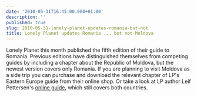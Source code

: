 ```yaml
---
date: '2010-05-31T16:45:00.000+01:00'
description: ''
published: true
slug: 2010-05-31-lonely-planet-updates-romania-but-not
title: Lonely Planet updates Romania ... but not Moldova
---
```


Lonely Planet this month published the fifth edition of their guide to Romania. Previous editions have distinguished themselves from competing guides by including a chapter about the Republic of Moldova, but the newest version covers only Romania. If you are planning to visit Moldova as a side trip you can purchase and download the relevant chapter of LP's Eastern Europe guide from their online shop. Or take a look at LP author Leif Pettersen's <a href="http://romaniaandmoldova.com/">online guide</a>, which still covers both countries.<br />
<br />